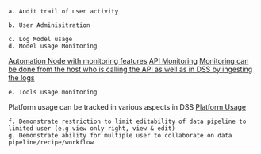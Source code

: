 ```
a. Audit trail of user activity
```

```
b. User Adminisitration
```

```
c. Log Model usage
d. Model usage Monitoring
```
[Automation Node with monitoring features](https://automation01.demoapac.ai/project-list/)
[API Monitoring](https://design01.demoapac.ai/api-deployer/deployments/poc-beta-westnile-on-local-apinode/)
[Monitoring can be done from the host who is calling the API as well as in DSS by ingesting the logs](https://design01.demoapac.ai/projects/OCBETAMODELDOCUMENTATION/datasets/apimain_prepared_02/visualize/)


```
e. Tools usage monitoring
```
Platform usage can be tracked in various aspects in DSS
[Platform Usage](https://design01.demoapac.ai/admin/monitoring/)

```
f. Demonstrate restriction to limit editability of data pipeline to limited user (e.g view only right, view & edit)
g. Demonstrate ability for multiple user to collaborate on data pipeline/recipe/workflow
```


